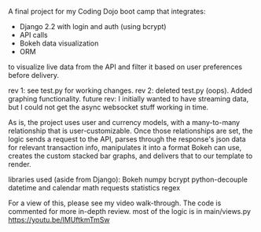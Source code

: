 A final project for my Coding Dojo boot camp that integrates:

 - Django 2.2 with login and auth (using bcrypt)
 - API calls
 - Bokeh data visualization
 - ORM

to visualize live data from the API and filter it based on user preferences before delivery.

rev 1: see test.py for working changes.
rev 2: deleted test.py (oops). Added graphing functionality.
future rev: I initially wanted to have streaming data, but I could not get the async websocket stuff working in time.

As is, the project uses user and currency models, with a many-to-many relationship that is user-customizable.
Once those relationships are set, the logic sends a request to the API, parses through the response's json data for relevant transaction info,
manipulates it into a format Bokeh can use, creates the custom stacked bar graphs, and delivers that to our template to render.

libraries used (aside from Django):
Bokeh
numpy
bcrypt
python-decouple
datetime and calendar
math
requests
statistics
regex

For a view of this, please see my video walk-through.  The code is commented for more in-depth review. most of the logic is in main/views.py
https://youtu.be/IMUftkmTmSw